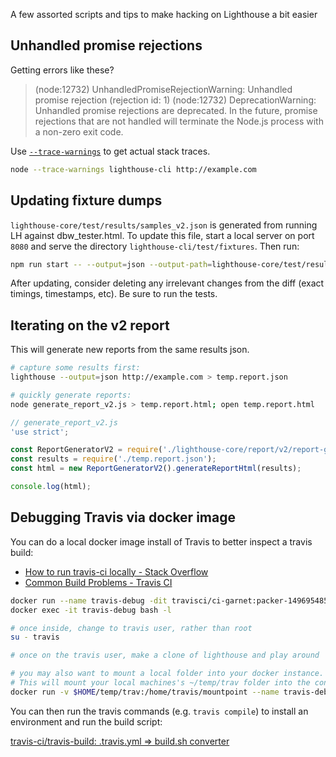 A few assorted scripts and tips to make hacking on Lighthouse a bit easier

## Unhandled promise rejections

Getting errors like these?

> (node:12732) UnhandledPromiseRejectionWarning: Unhandled promise rejection (rejection id: 1)
> (node:12732) DeprecationWarning: Unhandled promise rejections are deprecated. In the future, promise rejections that are not handled will terminate the Node.js process with a non-zero exit code.

Use [`--trace-warnings`](https://medium.com/@jasnell/introducing-process-warnings-in-node-v6-3096700537ee) to get actual stack traces.

```sh
node --trace-warnings lighthouse-cli http://example.com
```

## Updating fixture dumps

`lighthouse-core/test/results/samples_v2.json` is generated from running LH against
dbw_tester.html. To update this file, start a local server on port `8080` and serve the directory `lighthouse-cli/test/fixtures`. Then run:

```sh
npm run start -- --output=json --output-path=lighthouse-core/test/results/sample_v2.json http://localhost:8080/dobetterweb/dbw_tester.html
```

After updating, consider deleting any irrelevant changes from the diff (exact timings, timestamps, etc). Be sure to run the tests.

## Iterating on the v2 report

This will generate new reports from the same results json.

```sh
# capture some results first:
lighthouse --output=json http://example.com > temp.report.json

# quickly generate reports:
node generate_report_v2.js > temp.report.html; open temp.report.html
```
```js
// generate_report_v2.js
'use strict';

const ReportGeneratorV2 = require('./lighthouse-core/report/v2/report-generator');
const results = require('./temp.report.json');
const html = new ReportGeneratorV2().generateReportHtml(results);

console.log(html);
```

## Debugging Travis via docker image

You can do a local docker image install of Travis to better inspect a travis build:

* [How to run travis-ci locally - Stack Overflow](https://stackoverflow.com/questions/21053657/how-to-run-travis-ci-locally)
* [Common Build Problems - Travis CI](https://docs.travis-ci.com/user/common-build-problems/#Troubleshooting-Locally-in-a-Docker-Image)

```sh
docker run --name travis-debug -dit travisci/ci-garnet:packer-1496954857 /sbin/init
docker exec -it travis-debug bash -l

# once inside, change to travis user, rather than root
su - travis

# once on the travis user, make a clone of lighthouse and play around
```

```sh
# you may also want to mount a local folder into your docker instance. 
# This will mount your local machines's ~/temp/trav folder into the container's /home/travis/mountpoint folder
docker run -v $HOME/temp/trav:/home/travis/mountpoint --name travis-debug -dit travisci/ci-garnet:packer-1496954857 /sbin/init

```

You can then run the travis commands (e.g. `travis compile`) to install an environment and run the build script:

[travis-ci/travis-build: .travis.yml =&gt; build.sh converter](https://github.com/travis-ci/travis-build#invocation)

